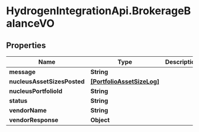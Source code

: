 # HydrogenIntegrationApi.BrokerageBalanceVO

## Properties
Name | Type | Description | Notes
------------ | ------------- | ------------- | -------------
**message** | **String** |  | [optional] 
**nucleusAssetSizesPosted** | [**[PortfolioAssetSizeLog]**](PortfolioAssetSizeLog.md) |  | [optional] 
**nucleusPortfolioId** | **String** |  | [optional] 
**status** | **String** |  | [optional] 
**vendorName** | **String** |  | [optional] 
**vendorResponse** | **Object** |  | [optional] 


